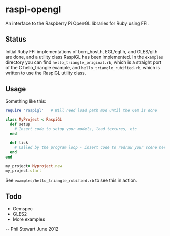 raspi-opengl
============

An interface to the Raspberry Pi OpenGL libraries for Ruby using FFI.

Status
------

Initial Ruby FFI implementations of bcm_host.h, EGL/egl.h, and GLES/gl.h are
done, and a utility class RaspiGL has been implemented. In the `examples`
directory you can find `hello_triangle_original.rb`, which is a straight port
of the C hello_triangle example, and `hello_triangle_rubified.rb`, which is
written to use the RaspiGL utility class.

Usage
-----

Something like this:

```ruby
require 'raspigl'   # Will need load path mod until the Gem is done

class MyProject < RaspiGL
  def setup
    # Insert code to setup your models, load textures, etc
  end

  def tick
    # Called by the program loop - insert code to redraw your scene here
  end
end

my_project= Myproject.new
my_project.start
```

See `examples/hello_triangle_rubified.rb` to see this in action.

Todo
----

  * Gemspec
  * GLES2
  * More examples

--
Phil Stewart
June 2012
